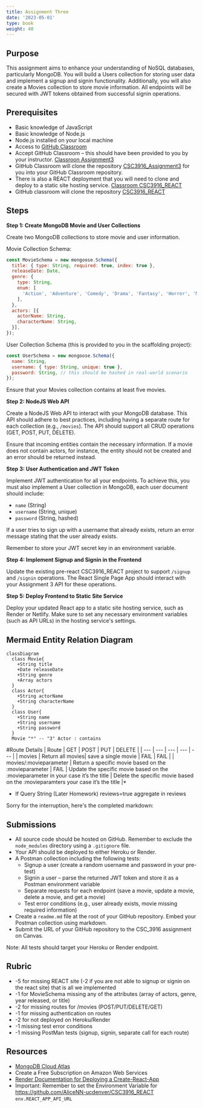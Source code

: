 ```yaml
---
title: Assignment Three
date: '2023-05-01'
type: book
weight: 40
---
```


## Purpose
This assignment aims to enhance your understanding of NoSQL databases, particularly MongoDB. You will build a Users collection for storing user data and implement a signup and signin functionality. Additionally, you will also create a Movies collection to store movie information. All endpoints will be secured with JWT tokens obtained from successful signin operations.

## Prerequisites

- Basic knowledge of JavaScript
- Basic knowledge of Node.js
- Node.js installed on your local machine
- Access to [GitHub Classroom](https://classroom.github.com/classrooms)
- Accept GitHub Classroom – this should have been provided to you by your instructor. [Classroon Assignment3](https://classroom.github.com/a/UB619vlQ)
- GitHub Classroom will clone the repository [CSC3916_Assignment3](https://github.com/AliceNN-ucdenver/CSC3916_Assignment3) for you into your GitHub Classroom repository. 
- There is also a REACT deployment that you will need to clone and deploy to a static site hosting service. [Classroom CSC3916_REACT](https://classroom.github.com/a/-6Q60Eay)
- GitHub classroom will clone the repository [CSC3916_REACT](https://github.com/AliceNN-ucdenver/CSC3916_REACT)

## Steps

**Step 1: Create MongoDB Movie and User Collections**

Create two MongoDB collections to store movie and user information.

Movie Collection Schema:

```javascript
const MovieSchema = new mongoose.Schema({
  title: { type: String, required: true, index: true },
  releaseDate: Date,
  genre: {
    type: String,
    enum: [
      'Action', 'Adventure', 'Comedy', 'Drama', 'Fantasy', 'Horror', 'Mystery', 'Thriller', 'Western', 'Science Fiction'
    ],
  },
  actors: [{
    actorName: String,
    characterName: String,
  }],
});
```

User Collection Schema (this is provided to you in the scaffolding project):

```javascript
const UserSchema = new mongoose.Schema({
  name: String,
  username: { type: String, unique: true },
  password: String, // this should be hashed in real-world scenario
});
```

Ensure that your Movies collection contains at least five movies.

**Step 2: NodeJS Web API**

Create a NodeJS Web API to interact with your MongoDB database. This API should adhere to best practices, including having a separate route for each collection (e.g., `/movies`). The API should support all CRUD operations (GET, POST, PUT, DELETE).

Ensure that incoming entities contain the necessary information. If a movie does not contain actors, for instance, the entity should not be created and an error should be returned instead.

**Step 3: User Authentication and JWT Token**

Implement JWT authentication for all your endpoints. To achieve this, you must also implement a User collection in MongoDB, each user document should include:

- `name` (String)
- `username` (String, unique)
- `password` (String, hashed)

If a user tries to sign up with a username that already exists, return an error message stating that the user already exists. 

Remember to store your JWT secret key in an environment variable.

**Step 4: Implement Signup and Signin in the Frontend**

Update the existing pre-react CSC3916_REACT project to support `/signup` and `/signin` operations. The React Single Page App should interact with your Assignment 3 API for these operations.

**Step 5: Deploy Frontend to Static Site Service**

Deploy your updated React app to a static site hosting service, such as Render or Netlify. Make sure to set any necessary environment variables (such as API URLs) in the hosting service's settings.

## Mermaid Entity Relation Diagram

```mermaid
classDiagram
  class Movie{
    +String title
    +Date releaseDate
    +String genre
    +Array actors
  }
  class Actor{
    +String actorName
    +String characterName
  }
  class User{
    +String name
    +String username
    +String password
  }
  Movie "*" -- "3" Actor : contains
```

#Route Details
| Route | GET | POST | PUT | DELETE |
| --- | --- | --- | --- | --- |
| movies | Return all movies| save a single movie | FAIL | FAIL |
| movies/:movieparameter | Return a specific movie based on the :movieparameter | FAIL | Update the specific movie based on the :movieparameter in your case it’s the title | Delete the specific movie based on the :movieparamters your case it’s the title |*

* If Query String (Later Homework) reviews=true aggregate in reviews

Sorry for the interruption, here's the completed markdown:

## Submissions

- All source code should be hosted on GitHub. Remember to exclude the `node_modules` directory using a `.gitignore` file.
- Your API should be deployed to either Heroku or Render.
- A Postman collection including the following tests:
    - Signup a user (create a random username and password in your pre-test)
    - Signin a user – parse the returned JWT token and store it as a Postman environment variable
    - Separate requests for each endpoint (save a movie, update a movie, delete a movie, and get a movie)
    - Test error conditions (e.g., user already exists, movie missing required information)
- Create a `readme.md` file at the root of your GitHub repository. Embed your Postman collection using markdown.
- Submit the URL of your GitHub repository to the CSC_3916 assignment on Canvas.

Note: All tests should target your Heroku or Render endpoint.

## Rubric

- -5 for missing REACT site (-2 if you are not able to signup or signin on the react site) that is all we implemented
- -1 for MovieSchema missing any of the attributes (array of actors, genre, year released, or title)
- -2 for missing routes for /movies (POST/PUT/DELETE/GET)
- -1 for missing authentication on routes
- -2 for not deployed on Heroku/Render
- -1 missing test error conditions
- -1 missing PostMan tests (signup, signin, separate call for each route)

## Resources
- [MongoDB Cloud Atlas](https://www.mongodb.com/cloud/atlas)
- Create a Free Subscription on Amazon Web Services
- [Render Documentation for Deploying a Create-React-App](https://render.com/docs/deploy-create-react-app)
- Important: Remember to set the Environment Variable for https://github.com/AliceNN-ucdenver/CSC3916_REACT `env.REACT_APP_API_URL`